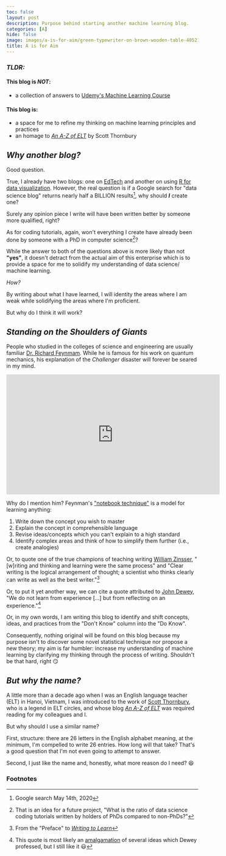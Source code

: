```yaml
---
toc: false
layout: post
description: Purpose behind starting another machine learning blog.
categories: [A]
hide: false
image: images/a-is-for-aim/green-typewriter-on-brown-wooden-table-4052198.jpg
title: A is for Aim
---
```

### ***TLDR:***

#### This blog is ***NOT***: 

- a collection of answers to [Udemy's Machine Learning Course](https://www.udemy.com/course/machinelearning/)  

#### This blog is: 

- a space for me to refine my thinking on machine learning principles and practices  
- an homage to [*An A-Z of ELT*](https://scottthornbury.wordpress.com/) by Scott Thornbury  

## ***Why another blog?***

Good question. 

True, I already have two blogs: one on [EdTech](https://teachinglearninglearningteaching.wordpress.com/) and another on using [R for data visualization](https://educators-r-learners.netlify.app/). However, the real question is if a Google search for "data science blog" returns nearly half a BILLION results[^1], why should ***I*** create one? 

Surely any opinion piece I write will have been written better by someone more qualified, right?

As for coding tutorials, again, won't everything I create have already been done by someone with a PhD in computer science[^2]?  

While the answer to both of the questions above is more likely than not **"yes"**, it doesn't detract from the actual aim of this enterprise which is to provide a space for me to solidify my understanding of data science/ machine learning. 

*How?* 

By writing about what I have learned, I will identity the areas where I am weak while solidifying the areas where I'm proficient. 

But why do I think it will work? 

## ***Standing on the Shoulders of Giants*** 

People who studied in the colleges of science and engineering are usually familiar [Dr. Richard Feynmam](https://en.wikipedia.org/wiki/Richard_Feynman). While he is famous for his work on quantum mechanics, his explanation of the *Challenger* disaster will forever be seared in my mind.

<iframe width="560" height="315" src="https://www.youtube.com/embed/ZOzoLdfWyKw?start=114" frameborder="0" allow="accelerometer; autoplay; encrypted-media; gyroscope; picture-in-picture" allowfullscreen></iframe>

Why do I mention him? Feynman's ["notebook technique"](https://www.youtube.com/watch?v=GD-_fcpylcE) is a model for learning anything:   
1. Write down the concept you wish to master
2. Explain the concept in comprehensible language
3. Revise ideas/concepts which you can't explain to a high standard
4. Identify complex areas and think of how to simplify them further (i.e., create analogies)

Or, to quote one of the true champions of teaching writing [William Zinsser](http://www.williamzinsserwriter.com/index.html), "[w]riting and thinking and learning were the same process" and "Clear writing is the logical arrangement of thought; a scientist who thinks clearly can write as well as the best writer."[^3]

Or, to put it yet another way, we can cite a quote attributed to [John Dewey](https://en.wikipedia.org/wiki/John_Dewey#External_links), "We do not learn from experience [...] but from reflecting on an experience."[^4] 

Or, in my own words, I am writing this blog to identify and shift concepts, ideas, and practices from the "Don't Know" column into the "Do Know".

Consequently, nothing original will be found on this blog because my purpose isn't to discover some novel statistical technique nor propose a new theory; my aim is far humbler: increase my understanding of machine learning by clarifying my thinking through the process of writing. Shouldn't be that hard, right :smirk:  

## ***But why the name?***

A little more than a decade ago when I was an English language teacher (ELT) in Hanoi, Vietnam, I was introduced to the work of [Scott Thornbury](http://www.scottthornbury.com/home.html), who is a legend in ELT circles, and whose blog [*An A-Z of ELT*](https://scottthornbury.wordpress.com/) was required reading for my colleagues and I.

But why should I use a similar name? 

First, structure: there are 26 letters in the English alphabet meaning, at the minimum, I'm compelled to write 26 entries. How long will that take? That's a good question that I'm not even going to attempt to answer. 

Second, I just like the name and, honestly, what more reason do I need? :laughing:  

### Footnotes
[^1]: Google search May 14th, 2020  
[^2]: That is an idea for a future project, "What is the ratio of data science coding tutorials written by holders of PhDs compared to non-PhDs?"   
[^3]: From the "Preface" to [*Writing to Learn*](https://bookshop.org/books/writing-to-learn-rc/9780062720405)  
[^4]: This quote is most likely an [amalgamation](https://www.quora.com/What-is-the-source-of-this-famous-quote-attributed-to-John-Dewey-We-do-not-learn-from-an-experience-We-learn-from-reflecting-on-an-experience) of several ideas which Dewey professed, but I still like it :smiley:  
[^5]: From the "Preface" to [*Writing to Learn*](https://bookshop.org/books/writing-to-learn-rc/9780062720405)